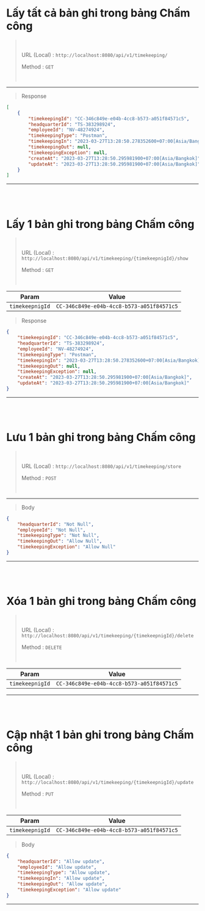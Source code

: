 # Lấy tất cả bản ghi trong bảng Chấm công

> <br>
>
> URL (Local) : `http://localhost:8080/api/v1/timekeeping/`
>
> Method : `GET`
>
> <br>

---

> Response

```json
[
	{
		"timekeepingId": "CC-346c849e-e04b-4cc8-b573-a051f84571c5",
		"headquarterId": "TS-383298924",
		"employeeId": "NV-48274924",
		"timekeepingType": "Postman",
		"timekeepingIn": "2023-03-27T13:28:50.278352600+07:00[Asia/Bangkok]",
		"timekeepingOut": null,
		"timekeepingException": null,
		"createAt": "2023-03-27T13:28:50.295981900+07:00[Asia/Bangkok]",
		"updateAt": "2023-03-27T13:28:50.295981900+07:00[Asia/Bangkok]"
	}
]
```

---

<br>
<br>

# Lấy 1 bản ghi trong bảng Chấm công

> <br>
>
> URL (Local) : `http://localhost:8080/api/v1/timekeeping/{timekeepnigId}/show`
>
> Method : `GET`
>
> <br>

| Param           | Value                                     |
| --------------- | ----------------------------------------- |
| `timekeepnigId` | `CC-346c849e-e04b-4cc8-b573-a051f84571c5` |

> Response

```json
{
	"timekeepingId": "CC-346c849e-e04b-4cc8-b573-a051f84571c5",
	"headquarterId": "TS-383298924",
	"employeeId": "NV-48274924",
	"timekeepingType": "Postman",
	"timekeepingIn": "2023-03-27T13:28:50.278352600+07:00[Asia/Bangkok]",
	"timekeepingOut": null,
	"timekeepingException": null,
	"createAt": "2023-03-27T13:28:50.295981900+07:00[Asia/Bangkok]",
	"updateAt": "2023-03-27T13:28:50.295981900+07:00[Asia/Bangkok]"
}
```

---

<br>
<br>

# Lưu 1 bản ghi trong bảng Chấm công

> <br>
>
> URL (Local) : `http://localhost:8080/api/v1/timekeeping/store`
>
> Method : `POST`
>
> <br>

---

> Body

```json
{
	"headquarterId": "Not Null",
	"employeeId": "Not Null",
	"timekeepingType": "Not Null",
	"timekeepingOut": "Allow Null",
	"timekeepingException": "Allow Null"
}
```

---

<br>
<br>

# Xóa 1 bản ghi trong bảng Chấm công

> <br>
>
> URL (Local) : `http://localhost:8080/api/v1/timekeeping/{timekeepnigId}/delete`
>
> Method : `DELETE`
>
> <br>

| Param           | Value                                     |
| --------------- | ----------------------------------------- |
| `timekeepnigId` | `CC-346c849e-e04b-4cc8-b573-a051f84571c5` |

---

<br>
<br>

# Cập nhật 1 bản ghi trong bảng Chấm công

> <br>
>
> URL (Local) : `http://localhost:8080/api/v1/timekeeping/{timekeepnigId}/update`
>
> Method : `PUT`
>
> <br>

| Param           | Value                                     |
| --------------- | ----------------------------------------- |
| `timekeepnigId` | `CC-346c849e-e04b-4cc8-b573-a051f84571c5` |

> Body

```json
{
	"headquarterId": "Allow update",
	"employeeId": "Allow update",
	"timekeepingType": "Allow update",
	"timekeepingIn": "Allow update",
	"timekeepingOut": "Allow update",
	"timekeepingException": "Allow update"
}
```

---
